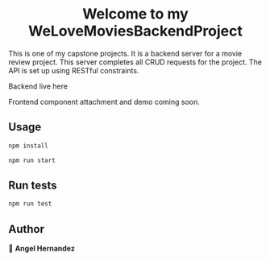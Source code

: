
<h1 align="center">Welcome to my WeLoveMoviesBackendProject</h1>

This is one of my capstone projects. It is a backend server for a movie review project. This server completes all CRUD requests for the project. The API is set up using RESTful constraints. 

Backend live <href to="https://welovemovies-angel.herokuapp.com/movies" >here</href>

Frontend component attachment and demo coming soon.

## Usage

```sh
npm install
```

```sh
npm run start
```

## Run tests

```sh
npm run test
```

## Author

👤 **Angel Hernandez**

